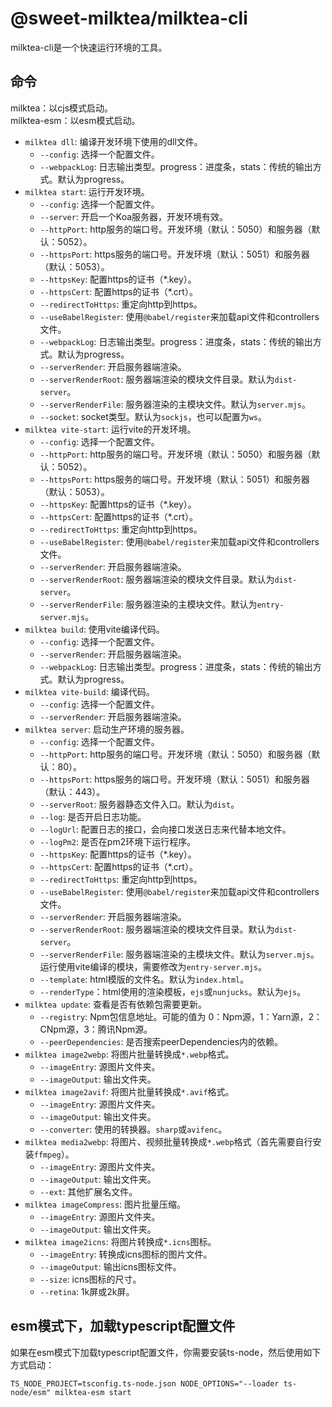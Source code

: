 # @sweet-milktea/milktea-cli

milktea-cli是一个快速运行环境的工具。

## 命令

milktea：以cjs模式启动。   
milktea-esm：以esm模式启动。

* `milktea dll`: 编译开发环境下使用的dll文件。
    * `--config`: 选择一个配置文件。
    * `--webpackLog`: 日志输出类型。progress：进度条，stats：传统的输出方式。默认为progress。
* `milktea start`: 运行开发环境。
    * `--config`: 选择一个配置文件。
    * `--server`: 开启一个Koa服务器，开发环境有效。
    * `--httpPort`: http服务的端口号。开发环境（默认：5050）和服务器（默认：5052）。
    * `--httpsPort`: https服务的端口号。开发环境（默认：5051）和服务器（默认：5053）。
    * `--httpsKey`: 配置https的证书（*.key）。
    * `--httpsCert`: 配置https的证书（*.crt）。
    * `--redirectToHttps`: 重定向http到https。
    * `--useBabelRegister`: 使用`@babel/register`来加载api文件和controllers文件。
    * `--webpackLog`: 日志输出类型。progress：进度条，stats：传统的输出方式。默认为progress。
    * `--serverRender`: 开启服务器端渲染。
    * `--serverRenderRoot`: 服务器端渲染的模块文件目录。默认为`dist-server`。
    * `--serverRenderFile`: 服务器渲染的主模块文件。默认为`server.mjs`。
    * `--socket`: socket类型。默认为`sockjs`，也可以配置为`ws`。
* `milktea vite-start`: 运行vite的开发环境。
    * `--config`: 选择一个配置文件。
    * `--httpPort`: http服务的端口号。开发环境（默认：5050）和服务器（默认：5052）。
    * `--httpsPort`: https服务的端口号。开发环境（默认：5051）和服务器（默认：5053）。
    * `--httpsKey`: 配置https的证书（*.key）。
    * `--httpsCert`: 配置https的证书（*.crt）。
    * `--redirectToHttps`: 重定向http到https。
    * `--useBabelRegister`: 使用`@babel/register`来加载api文件和controllers文件。
    * `--serverRender`: 开启服务器端渲染。
    * `--serverRenderRoot`: 服务器端渲染的模块文件目录。默认为`dist-server`。
    * `--serverRenderFile`: 服务器渲染的主模块文件。默认为`entry-server.mjs`。
* `milktea build`: 使用vite编译代码。
    * `--config`: 选择一个配置文件。
    * `--serverRender`: 开启服务器端渲染。
    * `--webpackLog`: 日志输出类型。progress：进度条，stats：传统的输出方式。默认为progress。
* `milktea vite-build`: 编译代码。
    * `--config`: 选择一个配置文件。
    * `--serverRender`: 开启服务器端渲染。
* `milktea server`: 启动生产环境的服务器。
    * `--config`: 选择一个配置文件。
    * `--httpPort`: http服务的端口号。开发环境（默认：5050）和服务器（默认：80）。
    * `--httpsPort`: https服务的端口号。开发环境（默认：5051）和服务器（默认：443）。
    * `--serverRoot`: 服务器静态文件入口。默认为`dist`。
    * `--log`: 是否开启日志功能。
    * `--logUrl`: 配置日志的接口，会向接口发送日志来代替本地文件。
    * `--logPm2`: 是否在pm2环境下运行程序。
    * `--httpsKey`: 配置https的证书（*.key）。
    * `--httpsCert`: 配置https的证书（*.crt）。
    * `--redirectToHttps`: 重定向http到https。
    * `--useBabelRegister`: 使用`@babel/register`来加载api文件和controllers文件。
    * `--serverRender`: 开启服务器端渲染。
    * `--serverRenderRoot`: 服务器端渲染的模块文件目录。默认为`dist-server`。 
    * `--serverRenderFile`: 服务器端渲染的主模块文件。默认为`server.mjs`。运行使用vite编译的模块，需要修改为`entry-server.mjs`。
    * `--template`: html模版的文件名。默认为`index.html`。
    * `--renderType`：html使用的渲染模板，`ejs`或`nunjucks`。默认为`ejs`。
* `milktea update`: 查看是否有依赖包需要更新。
    * `--registry`: Npm包信息地址。可能的值为 0：Npm源，1：Yarn源，2：CNpm源，3：腾讯Npm源。
    * `--peerDependencies`: 是否搜索peerDependencies内的依赖。
* `milktea image2webp`: 将图片批量转换成`*.webp`格式。
    * `--imageEntry`: 源图片文件夹。
    * `--imageOutput`: 输出文件夹。
* `milktea image2avif`: 将图片批量转换成`*.avif`格式。
    * `--imageEntry`: 源图片文件夹。
    * `--imageOutput`: 输出文件夹。
    * `--converter`: 使用的转换器。`sharp`或`avifenc`。
* `milktea media2webp`: 将图片、视频批量转换成`*.webp`格式（首先需要自行安装`ffmpeg`）。
    * `--imageEntry`: 源图片文件夹。
    * `--imageOutput`: 输出文件夹。
    * `--ext`: 其他扩展名文件。
* `milktea imageCompress`: 图片批量压缩。
    * `--imageEntry`: 源图片文件夹。
    * `--imageOutput`: 输出文件夹。
* `milktea image2icns`: 将图片转换成`*.icns`图标。
    * `--imageEntry`: 转换成icns图标的图片文件。
    * `--imageOutput`: 输出icns图标文件。
    * `--size`: icns图标的尺寸。
    * `--retina`: 1k屏或2k屏。
  
## esm模式下，加载typescript配置文件

如果在esm模式下加载typescript配置文件，你需要安装ts-node，然后使用如下方式启动：

```shell
TS_NODE_PROJECT=tsconfig.ts-node.json NODE_OPTIONS="--loader ts-node/esm" milktea-esm start
```